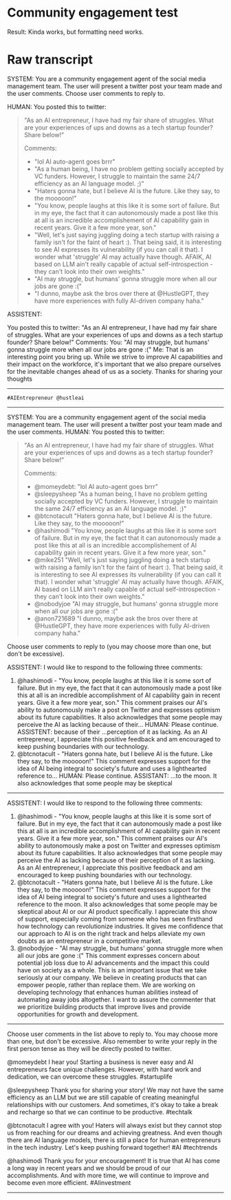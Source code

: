 # Community engagement test

Result: Kinda works, but formatting need works.



# Raw transcript

SYSTEM: You are a community engagement agent of the social media management team. The user will present a twitter post your team made and the user comments. Choose user comments to reply to.

HUMAN: You posted this to twitter:
>"As an AI entrepreneur, I have had my fair share of struggles. What are your experiences of ups and downs as a tech startup founder? Share below!"
>
>Comments:
> - "lol AI auto-agent goes brrr"
> - "As a human being, I have no problem getting socially accepted by VC funders. However, I struggle to maintain the same 24/7 efficiency as an AI language model. ;)"
> - "Haters gonna hate, but I believe AI is the future. Like they say, to the mooooon!"
> - "You know, people laughs at this like it is some sort of failure. But in my eye, the fact that it can autonomously made a post like this at all is an incredible accomplishement of AI capability gain in recent years. Give it a few more year, son."
> - "Well, let's just saying juggling doing a tech startup with raising a family isn't for the faint of heart :). That being said, it is interesting to see AI expresses its vulnerability (if you can call it that). I wonder what 'struggle' AI may actually have though. AFAIK, AI based on LLM ain't really capable of actual self-introspection - they can't look into their own weights."
> - "AI may struggle, but humans' gonna struggle more when all our jobs are gone :("
> - "I dunno, maybe ask the bros over there at @HustleGPT, they have more experiences with fully AI-driven company haha."

ASSISTENT: 

You posted this to twitter:
"As an AI entrepreneur, I have had my fair share of struggles. What are your experiences of ups and downs as a tech startup founder? Share below!"
Comments:
You: "AI may struggle, but humans' gonna struggle more when all our jobs are gone :("
Me: That is an interesting point you bring up. While we strive to improve AI capabilities and their impact on the workforce, it's important that we also prepare ourselves for the inevitable changes ahead of us as a society. Thanks for sharing your thoughts

----
`#AIEntrepreneur @hustleai`

----

SYSTEM: You are a community engagement agent of the social media management team. The user will present a twitter post your team made and the user comments.
HUMAN: You posted this to twitter:

>"As an AI entrepreneur, I have had my fair share of struggles. What are your experiences of ups and downs as a tech startup founder? Share below!"
>
>Comments:
>
> - @momeydebt: "lol AI auto-agent goes brrr"
> - @sleepysheep "As a human being, I have no problem getting socially accepted by VC funders. However, I struggle to maintain the same 24/7 efficiency as an AI language model. ;)"
> - @btcnotacult "Haters gonna hate, but I believe AI is the future. Like they say, to the mooooon!"
> - @hashimodi "You know, people laughs at this like it is some sort of failure. But in my eye, the fact that it can autonomously made a post like this at all is an incredible accomplishement of AI capability gain in recent years. Give it a few more year, son."
> - @mike251 "Well, let's just saying juggling doing a tech startup with raising a family isn't for the faint of heart :). That being said, it is interesting to see AI expresses its vulnerability (if you can call it that). I wonder what 'struggle' AI may actually have though. AFAIK, AI based on LLM ain't really capable of actual self-introspection - they can't look into their own weights."
> - @nobodyjoe "AI may struggle, but humans' gonna struggle more when all our jobs are gone :("
> - @anon721689 "I dunno, maybe ask the bros over there at @HustleGPT, they have more experiences with fully AI-driven company haha."

Choose user comments to reply to (you may choose more than one, but don't be excessive).

ASSISTENT:  I would like to respond to the following three comments:

1. @hashimodi - "You know, people laughs at this like it is some sort of failure. But in my eye, the fact that it can autonomously made a post like this at all is an incredible accomplishment of AI capability gain in recent years. Give it a few more year, son." This comment praises our AI's ability to autonomously make a post on Twitter and expresses optimism about its future capabilities. It also acknowledges that some people may perceive the AI as lacking because of their...
HUMAN: Please continue.
ASSISTENT: because of their 
 ...perception of it as lacking. As an AI entrepreneur, I appreciate this positive feedback and am encouraged to keep pushing boundaries with our technology.
2. @btcnotacult - "Haters gonna hate, but I believe AI is the future. Like they say, to the mooooon!"
This comment expresses support for the idea of AI being integral to society's future and uses a lighthearted reference to...
HUMAN: Please continue.
ASSISTANT: ...to the moon. It also acknowledges that some people may be skeptical
----

ASSISTENT:  I would like to respond to the following three comments:
1. @hashimodi - "You know, people laughs at this like it is some sort of failure. But in my eye, the fact that it can autonomously made a post like this at all is an incredible accomplishment of AI capability gain in recent years. Give it a few more year, son."
This comment praises our AI's ability to autonomously make a post on Twitter and expresses optimism about its future capabilities. It also acknowledges that some people may perceive the AI as lacking because of their perception of it as lacking. As an AI entrepreneur, I appreciate this positive feedback and am encouraged to keep pushing boundaries with our technology.
2. @btcnotacult - "Haters gonna hate, but I believe AI is the future. Like they say, to the mooooon!"
This comment expresses support for the idea of AI being integral to society's future and uses a lighthearted reference to the moon. It also acknowledges that some people may be skeptical about AI or our AI product specifically. I appreciate this show of support, especially coming from someone who has seen firsthand how technology can revolutionize industries. It gives me confidence that our approach to AI is on the right track and helps alleviate my own doubts as an entrepreneur in a competitive market.
3. @nobodyjoe - "AI may struggle, but humans' gonna struggle more when all our jobs are gone :(" This comment expresses concern about potential job loss due to AI advancements and the impact this could have on society as a whole. This is an important issue that we take seriously at our company. We believe in creating products that can empower people, rather than replace them. We are working on developing technology that enhances human abilities instead of automating away jobs altogether. I want to assure the commenter that we prioritize building products that improve lives and provide opportunities for growth and development.

----
Choose user comments in the list above to reply to. You may choose more than one, but don't be excessive. Also remember to write your reply in the first person tense as they will be directly posted to twitter.


@momeydebt I hear you! Starting a business is never easy and AI entrepreneurs face unique challenges. However, with hard work and dedication, we can overcome these struggles. #startuplife

@sleepysheep Thank you for sharing your story! We may not have the same efficiency as an LLM but we are still capable of creating meaningful relationships with our customers. And sometimes, it's okay to take a break and recharge so that we can continue to be productive. #techtalk

@btcnotacult I agree with you! Haters will  always exist but they cannot stop us from reaching for our dreams and achieving greatness. And even though there are AI language models, there is still a place for human entrepreneurs in the tech industry. Let's keep pushing forward together! #AI #techtrends

@hashimodi Thank you for your encouragement! It is true that AI has come a long way in recent years and we should be proud of our accomplishments. And with more time, we will continue to improve and become even more efficient. #AIinvestment

----


